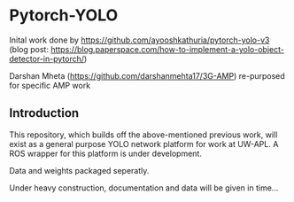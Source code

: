 # Pytorch-YOLO

Inital work done by https://github.com/ayooshkathuria/pytorch-yolo-v3 (blog post: https://blog.paperspace.com/how-to-implement-a-yolo-object-detector-in-pytorch/)

Darshan Mheta (https://github.com/darshanmehta17/3G-AMP) re-purposed for specific AMP work 

## Introduction

This repository, which builds off the above-mentioned previous work, will exist as a general purpose YOLO network platform for work at UW-APL. A ROS wrapper for this platform is under development. 


Data and weights packaged seperatly.


Under heavy construction, documentation and data will be given in time...



